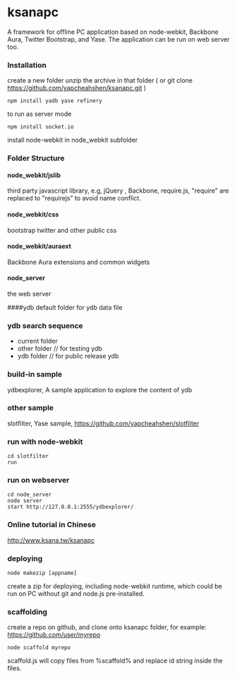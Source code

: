 ksanapc
=======

A framework for offline PC application based on node-webkit, Backbone Aura, Twitter Bootstrap, and Yase. The application can be run on web server too.

### Installation

create a new folder 
unzip the archive in that folder
( or git clone https://github.com/yapcheahshen/ksanapc.git )

	npm install yadb yase refinery

to run as server mode

	npm install socket.io

install node-webkit in node_webkit subfolder

### Folder Structure
#### node_webkit/jslib
third party javascript library, e.g, jQuery , Backbone, require.js, "require" are replaced to "requirejs" to avoid name conflict.
#### node_webkit/css
bootstrap twitter and other public css
#### node_webkit/auraext
Backbone Aura extensions and common widgets
#### node_server
the web server

####ydb
default folder for ydb data file
	
### ydb search sequence
* current folder  
* other folder    // for testing ydb
* ydb folder      // for public release ydb

### build-in sample
 ydbexplorer, A sample application to explore the content of ydb

### other sample
 slotfilter, Yase sample,  https://github.com/yapcheahshen/slotfilter
### run with node-webkit
 	cd slotfilter
 	run
 	

### run on webserver
	cd node_server
	node server
	start http://127.0.0.1:2555/ydbexplorer/
	
	
### Online tutorial in Chinese
http://www.ksana.tw/ksanapc

### deploying
	node makezip [appname]
create a zip for deploying, including node-webkit runtime, which could be run on PC without git and node.js pre-installed.

### scaffolding
create a repo on github, and clone onto ksanapc folder,
for example: https://github.com/user/myrepo

	node scaffold myrepo

scaffold.js will copy files from %scaffold% and replace id string inside the files.
